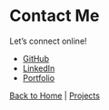 
# Contact Me

Let’s connect online!

- [GitHub](https://github.com/ShalluCa10)
-  [LinkedIn](https://www.linkedin.com/in/shallu-sameera-aa5b85280/)
- [Portfolio](https://shallusameera10.github.io/shallu_portfolio/)

[Back to Home](./index.md)  |  [ Projects](./projects.md)

